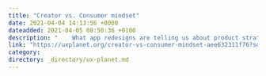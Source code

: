 ```yaml
---
title: "Creator vs. Consumer mindset"
date: 2021-04-04 14:13:56 +0000
dateadded: 2021-04-05 08:50:36 +0100
description: "    What app redesigns are telling us about product strategy  Continue reading on UX Planet »  "
link: "https://uxplanet.org/creator-vs-consumer-mindset-aee632311f76?source=rss----819cc2aaeee0---4"
category:
directory: _directory/ux-planet.md
---
```


